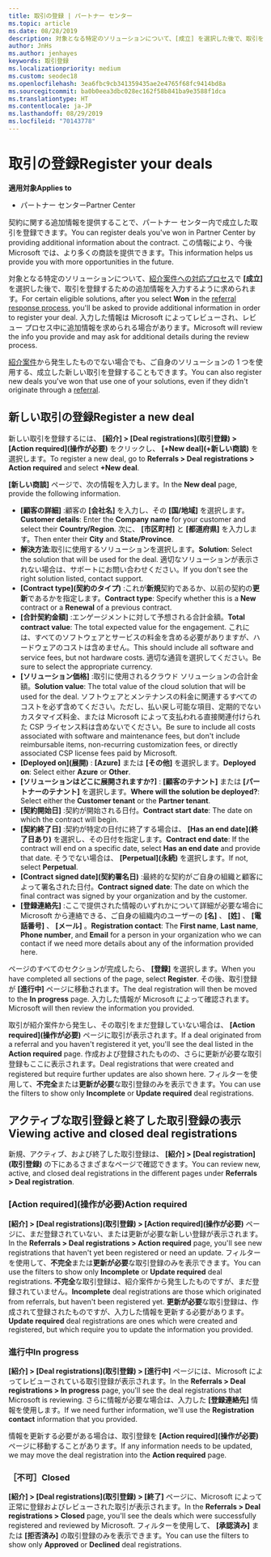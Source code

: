 ```yaml
---
title: 取引の登録 | パートナー センター
ms.topic: article
ms.date: 08/28/2019
description: 対象となる特定のソリューションについて、[成立] を選択した後で、取引を登録するための追加情報を入力するように求められます。 入力した情報は Microsoft によってレビューされ、レビュー プロセス中に追加情報を求められる場合があります。
author: JnHs
ms.author: jenhayes
keywords: 取引登録
ms.localizationpriority: medium
ms.custom: seodec18
ms.openlocfilehash: 3ea6fbc9cb341359435ae2e4765f68fc9414bd8a
ms.sourcegitcommit: ba0b0eea3dbc028ec162f58b841ba9e3588f1dca
ms.translationtype: HT
ms.contentlocale: ja-JP
ms.lasthandoff: 08/29/2019
ms.locfileid: "70143778"
---
```

# <a name="register-your-deals"></a><span data-ttu-id="d1a00-105">取引の登録</span><span class="sxs-lookup"><span data-stu-id="d1a00-105">Register your deals</span></span>

<span data-ttu-id="d1a00-106">**適用対象**</span><span class="sxs-lookup"><span data-stu-id="d1a00-106">**Applies to**</span></span>

-  <span data-ttu-id="d1a00-107">パートナー センター</span><span class="sxs-lookup"><span data-stu-id="d1a00-107">Partner Center</span></span>

<span data-ttu-id="d1a00-108">契約に関する追加情報を提供することで、パートナー センター内で成立した取引を登録できます。</span><span class="sxs-lookup"><span data-stu-id="d1a00-108">You can register deals you've won in Partner Center by providing additional information about the contract.</span></span> <span data-ttu-id="d1a00-109">この情報により、今後 Microsoft では、より多くの商談を提供できます。</span><span class="sxs-lookup"><span data-stu-id="d1a00-109">This information helps us provide you with more opportunities in the future.</span></span>

<span data-ttu-id="d1a00-110">対象となる特定のソリューションについて、[紹介案件への対応プロセス](responding-to-referrals.md)で **[成立]** を選択した後で、取引を登録するための追加情報を入力するように求められます。</span><span class="sxs-lookup"><span data-stu-id="d1a00-110">For certain eligible solutions, after you select **Won** in the [referral response process](responding-to-referrals.md), you'll be asked to provide additional information in order to register your deal.</span></span> <span data-ttu-id="d1a00-111">入力した情報は Microsoft によってレビューされ、レビュー プロセス中に追加情報を求められる場合があります。</span><span class="sxs-lookup"><span data-stu-id="d1a00-111">Microsoft will review the info you provide and may ask for additional details during the review process.</span></span>

<span data-ttu-id="d1a00-112">[紹介案件](referrals.md)から発生したものでない場合でも、ご自身のソリューションの 1 つを使用する、成立した新しい取引を登録することもできます。</span><span class="sxs-lookup"><span data-stu-id="d1a00-112">You can also register new deals you've won that use one of your solutions, even if they didn't originate through a [referral](referrals.md).</span></span> 

## <a name="register-a-new-deal"></a><span data-ttu-id="d1a00-113">新しい取引の登録</span><span class="sxs-lookup"><span data-stu-id="d1a00-113">Register a new deal</span></span>

<span data-ttu-id="d1a00-114">新しい取引を登録するには、 **[紹介] > [Deal registrations]\(取引登録\) > [Action required]\(操作が必要\)** をクリックし、 **[+New deal]\(+新しい商談\)** を選択します。</span><span class="sxs-lookup"><span data-stu-id="d1a00-114">To register a new deal, go to **Referrals > Deal registrations > Action required** and select **+New deal**.</span></span>

<span data-ttu-id="d1a00-115">**[新しい商談]** ページで、次の情報を入力します。</span><span class="sxs-lookup"><span data-stu-id="d1a00-115">In the **New deal** page, provide the following information.</span></span>

- <span data-ttu-id="d1a00-116">**[顧客の詳細]** :顧客の **[会社名]** を入力し、その **[国/地域]** を選択します。</span><span class="sxs-lookup"><span data-stu-id="d1a00-116">**Customer details**: Enter the **Company name** for your customer and select their **Country/Region**.</span></span> <span data-ttu-id="d1a00-117">次に、 **[市区町村]** と **[都道府県]** を入力します。</span><span class="sxs-lookup"><span data-stu-id="d1a00-117">Then enter their **City** and **State/Province**.</span></span>
- <span data-ttu-id="d1a00-118">**解決方法**:取引に使用するソリューションを選択します。</span><span class="sxs-lookup"><span data-stu-id="d1a00-118">**Solution**: Select the solution that will be used for the deal.</span></span> <span data-ttu-id="d1a00-119">適切なソリューションが表示されない場合は、サポートにお問い合わせください。</span><span class="sxs-lookup"><span data-stu-id="d1a00-119">If you don't see the right solution listed, contact support.</span></span>
- <span data-ttu-id="d1a00-120">**[Contract type]\(契約のタイプ\)** :これが**新規**契約であるか、以前の契約の**更新**であるかを指定します。</span><span class="sxs-lookup"><span data-stu-id="d1a00-120">**Contract type**: Specify whether this is a **New** contract or a **Renewal** of a previous contract.</span></span>
- <span data-ttu-id="d1a00-121">**[合計契約金額]** :エンゲージメントに対して予想される合計金額。</span><span class="sxs-lookup"><span data-stu-id="d1a00-121">**Total contract value**: The total expected value for the engagement.</span></span> <span data-ttu-id="d1a00-122">これには、すべてのソフトウェアとサービスの料金を含める必要がありますが、ハードウェアのコストは含めません。</span><span class="sxs-lookup"><span data-stu-id="d1a00-122">This should include all software and service fees, but not hardware costs.</span></span> <span data-ttu-id="d1a00-123">適切な通貨を選択してください。</span><span class="sxs-lookup"><span data-stu-id="d1a00-123">Be sure to select the appropriate currency.</span></span>
- <span data-ttu-id="d1a00-124">**[ソリューション価格]** :取引に使用されるクラウド ソリューションの合計金額。</span><span class="sxs-lookup"><span data-stu-id="d1a00-124">**Solution value**: The total value of the cloud solution that will be used for the deal.</span></span> <span data-ttu-id="d1a00-125">ソフトウェアとメンテナンスの料金に関連するすべてのコストを必ず含めてください。ただし、払い戻し可能な項目、定期的でないカスタマイズ料金、または Microsoft によって支払われる直接関連付けられた CSP ライセンス料は含めないでください。</span><span class="sxs-lookup"><span data-stu-id="d1a00-125">Be sure to include all costs associated with software and maintenance fees, but don't include reimbursable items, non-recurring customization fees, or directly associated CSP license fees paid by Microsoft.</span></span>
- <span data-ttu-id="d1a00-126">**[Deployed on]\(展開\)** : **[Azure]** または **[その他]** を選択します。</span><span class="sxs-lookup"><span data-stu-id="d1a00-126">**Deployed on**: Select either **Azure** or **Other**.</span></span>
- <span data-ttu-id="d1a00-127">**[ソリューションはどこに展開されますか?]** : **[顧客のテナント]** または **[パートナーのテナント]** を選択します。</span><span class="sxs-lookup"><span data-stu-id="d1a00-127">**Where will the solution be deployed?**: Select either the **Customer tenant** or the **Partner tenant**.</span></span>
- <span data-ttu-id="d1a00-128">**[契約開始日]** :契約が開始される日付。</span><span class="sxs-lookup"><span data-stu-id="d1a00-128">**Contract start date**: The date on which the contract will begin.</span></span>
- <span data-ttu-id="d1a00-129">**[契約終了日]** :契約が特定の日付に終了する場合は、 **[Has an end date]\(終了日あり\)** を選択し、その日付を指定します。</span><span class="sxs-lookup"><span data-stu-id="d1a00-129">**Contract end date**: If the contract will end on a specific date, select **Has an end date** and provide that date.</span></span> <span data-ttu-id="d1a00-130">そうでない場合は、 **[Perpetual]\(永続\)** を選択します。</span><span class="sxs-lookup"><span data-stu-id="d1a00-130">If not, select **Perpetual**.</span></span>
- <span data-ttu-id="d1a00-131">**[Contract signed date]\(契約署名日\)** :最終的な契約がご自身の組織と顧客によって署名された日付。</span><span class="sxs-lookup"><span data-stu-id="d1a00-131">**Contract signed date**: The date on which the final contract was signed by your organization and by the customer.</span></span>
- <span data-ttu-id="d1a00-132">**[登録連絡先]** :ここで提供された情報のいずれかについて詳細が必要な場合に Microsoft から連絡できる、ご自身の組織内のユーザーの **[名]** 、 **[姓]** 、 **[電話番号]** 、 **[メール]** 。</span><span class="sxs-lookup"><span data-stu-id="d1a00-132">**Registration contact**: The **First name**, **Last name**, **Phone number**, and **Email** for a person in your organization who we can contact if we need more details about any of the information provided here.</span></span>

<span data-ttu-id="d1a00-133">ページのすべてのセクションが完成したら、 **[登録]** を選択します。</span><span class="sxs-lookup"><span data-stu-id="d1a00-133">When you have completed all sections of the page, select **Register**.</span></span> <span data-ttu-id="d1a00-134">その後、取引登録が **[進行中]** ページに移動されます。</span><span class="sxs-lookup"><span data-stu-id="d1a00-134">The deal registration will then be moved to the **In progress** page.</span></span> <span data-ttu-id="d1a00-135">入力した情報が Microsoft によって確認されます。</span><span class="sxs-lookup"><span data-stu-id="d1a00-135">Microsoft will then review the information you provided.</span></span>

<span data-ttu-id="d1a00-136">取引が紹介案件から発生し、その取引をまだ登録していない場合は、 **[Action required]\(操作が必要\)** ページに取引が表示されます。</span><span class="sxs-lookup"><span data-stu-id="d1a00-136">If a deal originated from a referral and you haven't registered it yet, you'll see the deal listed in the **Action required** page.</span></span> <span data-ttu-id="d1a00-137">作成および登録されたものの、さらに更新が必要な取引登録もここに表示されます。</span><span class="sxs-lookup"><span data-stu-id="d1a00-137">Deal registrations that were created and registered but require further updates are also shown here.</span></span> <span data-ttu-id="d1a00-138">フィルターを使用して、**不完全**または**更新が必要**な取引登録のみを表示できます。</span><span class="sxs-lookup"><span data-stu-id="d1a00-138">You can use the filters to show only **Incomplete** or **Update required** deal registrations.</span></span>

## <a name="viewing-active-and-closed-deal-registrations"></a><span data-ttu-id="d1a00-139">アクティブな取引登録と終了した取引登録の表示</span><span class="sxs-lookup"><span data-stu-id="d1a00-139">Viewing active and closed deal registrations</span></span>

<span data-ttu-id="d1a00-140">新規、アクティブ、および終了した取引登録は、 **[紹介] > [Deal registration]\(取引登録\)** の下にあるさまざまなページで確認できます。</span><span class="sxs-lookup"><span data-stu-id="d1a00-140">You can review new, active, and closed deal registrations in the different pages under **Referrals > Deal registration**.</span></span>

### <a name="action-required"></a><span data-ttu-id="d1a00-141">[Action required]\(操作が必要\)</span><span class="sxs-lookup"><span data-stu-id="d1a00-141">Action required</span></span>

<span data-ttu-id="d1a00-142">**[紹介] > [Deal registrations]\(取引登録\) > [Action required]\(操作が必要\)** ページに、まだ登録されていない、または更新が必要な新しい登録が表示されます。</span><span class="sxs-lookup"><span data-stu-id="d1a00-142">In the **Referrals > Deal registrations > Action required** page, you'll see new registrations that haven't yet been registered or need an update.</span></span> <span data-ttu-id="d1a00-143">フィルターを使用して、**不完全**または**更新が必要**な取引登録のみを表示できます。</span><span class="sxs-lookup"><span data-stu-id="d1a00-143">You can use the filters to show only **Incomplete** or **Update required** deal registrations.</span></span> <span data-ttu-id="d1a00-144">**不完全**な取引登録は、紹介案件から発生したものですが、まだ登録されていません。</span><span class="sxs-lookup"><span data-stu-id="d1a00-144">**Incomplete** deal registrations are those which originated from referrals, but haven't been registered yet.</span></span> <span data-ttu-id="d1a00-145">**更新が必要**な取引登録は、作成されて登録されたものですが、入力した情報を更新する必要があります。</span><span class="sxs-lookup"><span data-stu-id="d1a00-145">**Update required** deal registrations are ones which were created and registered, but which require you to update the information you provided.</span></span>

### <a name="in-progress"></a><span data-ttu-id="d1a00-146">進行中</span><span class="sxs-lookup"><span data-stu-id="d1a00-146">In progress</span></span>

<span data-ttu-id="d1a00-147">**[紹介] > [Deal registrations]\(取引登録\) > [進行中]** ページには、Microsoft によってレビューされている取引登録が表示されます。</span><span class="sxs-lookup"><span data-stu-id="d1a00-147">In the **Referrals > Deal registrations > In progress** page, you'll see the deal registrations that Microsoft is reviewing.</span></span> <span data-ttu-id="d1a00-148">さらに情報が必要な場合は、入力した **[登録連絡先]** 情報を使用します。</span><span class="sxs-lookup"><span data-stu-id="d1a00-148">If we need further information, we'll use the **Registration contact** information that you provided.</span></span>

<span data-ttu-id="d1a00-149">情報を更新する必要がある場合は、取引登録を **[Action required]\(操作が必要\)** ページに移動することがあります。</span><span class="sxs-lookup"><span data-stu-id="d1a00-149">If any information needs to be updated, we may move the deal registration into the **Action required** page.</span></span>

### <a name="closed"></a><span data-ttu-id="d1a00-150">［不可］</span><span class="sxs-lookup"><span data-stu-id="d1a00-150">Closed</span></span>

<span data-ttu-id="d1a00-151">**[紹介] > [Deal registrations]\(取引登録\) > [終了]** ページに、Microsoft によって正常に登録およびレビューされた取引が表示されます。</span><span class="sxs-lookup"><span data-stu-id="d1a00-151">In the **Referrals > Deal registrations > Closed** page, you'll see the deals which were successfully registered and reviewed by Microsoft.</span></span> <span data-ttu-id="d1a00-152">フィルターを使用して、 **[承認済み]** または **[拒否済み]** の取引登録のみを表示できます。</span><span class="sxs-lookup"><span data-stu-id="d1a00-152">You can use the filters to show only **Approved** or **Declined** deal registrations.</span></span>
